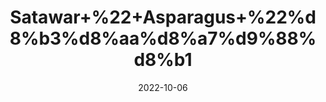 ---
title: 'Satawar+%22+Asparagus+%22%d8%b3%d8%aa%d8%a7%d9%88%d8%b1'
date: '2022-10-06' 
metatag: '' 
inventory: '0' 
draft: false 
# meta description 
shortDescripton: 'It%27s+low+in+calories+and+a+great+source+of+nutrients%2c+including+fiber%2c+folate+and+vitamins+A%2c+C+and+K.+Additionally%2c+eating+asparagus+has+a+number+of+potential+health+benefits%2c+including%ef%bf%bdweight+loss%2c+improved+digestion%2c+healthy+pregnancy+outcomes+and+lower+blood+pressure.'
description: 'Herb'
longdescription: ''
featured: True
# product Price
price: '90.0'
# Product Short Description
shortDescription: 'It%27s+low+in+calories+and+a+great+source+of+nutrients%2c+including+fiber%2c+folate+and+vitamins+A%2c+C+and+K.+Additionally%2c+eating+asparagus+has+a+number+of+potential+health+benefits%2c+including%ef%bf%bdweight+loss%2c+improved+digestion%2c+healthy+pregnancy+outcomes+and+lower+blood+pressure.'
productID: '1E42CACC-0D27-ED11-9968-005056B3A416'
type: 'products'
category: 'Herb' 
thumnailproduct: 'https://eraconnect.blob.core.windows.net/product-images/aminsaddiquidawakhana/1E42CACC-0D27-ED11-9968-005056B3A416.webp' 
images:
  - image: 'https://eraconnect.blob.core.windows.net/product-images/aminsaddiquidawakhana/1E42CACC-0D27-ED11-9968-005056B3A416.webp'  
Variants:
---